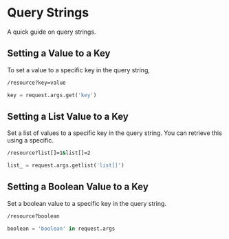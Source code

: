 Query Strings
=============

A quick guide on query strings.

## Setting a Value to a Key
To set a value to a specific key in the query string,

```bash
/resource?key=value
```

```python
key = request.args.get('key')
```

## Setting a List Value to a Key
Set a list of values to a specific key in the query
string. You can retrieve this using a specific. 

```bash
/resource?list[]=1&list[]=2
```

```python
list_ = request.args.getlist('list[]')
```

## Setting a Boolean Value to a Key
Set a boolean value to a specific key in the query
string.

```bash
/resource?boolean
```

```python
boolean = 'boolean' in request.args
```
